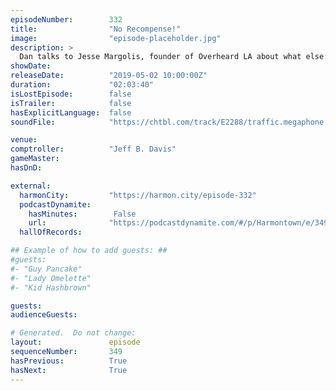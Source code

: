 ```yaml
---
episodeNumber:        332
title:                "No Recompense!"
image:                "episode-placeholder.jpg"
description: >
  Dan talks to Jesse Margolis, founder of Overheard LA about what else: Mike Crivello's Camera World; It's a wonderful world of cameras! We attempt to get into the heads of internet trolls, also featuring a bonus White Walker locker room pep talk. Featuring Dan Harmon, Jeff Bryan Davis, Spencer Crittenden, Rob Schrab and Jesse Margolis.
showDate:             
releaseDate:          "2019-05-02 10:00:00Z"
duration:             "02:03:40"
isLostEpisode:        false
isTrailer:            false
hasExplicitLanguage:  false
soundFile:            "https://chtbl.com/track/E2288/traffic.megaphone.fm/STA8529322335.mp3?updated=1596571920"

venue:                
comptroller:          "Jeff B. Davis"
gameMaster:           
hasDnD:               

external:
  harmonCity:         "https://harmon.city/episode-332"
  podcastDynamite:
    hasMinutes:        False
    url:              "https://podcastdynamite.com/#/p/Harmontown/e/349/332"
  hallOfRecords:      

## Example of how to add guests: ##
#guests:
#- "Guy Pancake"
#- "Lady Omelette"
#- "Kid Hashbrown"

guests:
audienceGuests:

# Generated.  Do not change:
layout:               episode
sequenceNumber:       349
hasPrevious:          True
hasNext:              True
---
```


<!-- The episode description will be rendered here -->
<!-- Add your content below here -->

